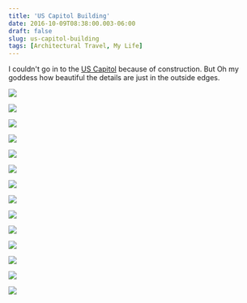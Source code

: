 ```yaml
---
title: 'US Capitol Building'
date: 2016-10-09T08:38:00.003-06:00
draft: false
slug: us-capitol-building
tags: [Architectural Travel, My Life]
---
```


I couldn't go in to the [US Capitol](https://www.visitthecapitol.gov/) because of construction. But Oh my goddess how beautiful the details are just in the outside edges.  
  

![](/images/blog/legacy/DSC03504%2B%2528Large%2529.JPG)

  

![](/images/blog/legacy/006%2B%2528Large%2529.JPG)

  

![](/images/blog/legacy/DSC03375%2B%2528Large%2529.JPG)

  

![](/images/blog/legacy/DSC03315%2B%2528Large%2529.JPG)

  

![](/images/blog/legacy/DSC03318%2B%2528Large%2529.JPG)

  

![](/images/blog/legacy/DSC03316%2B%2528Large%2529.JPG)

  

![](/images/blog/legacy/DSC03317%2B%2528Large%2529.JPG)

  

![](/images/blog/legacy/DSC03322%2B%2528Large%2529.JPG)

  

![](/images/blog/legacy/DSC03323%2B%2528Large%2529.JPG)

  

![](/images/blog/legacy/DSC03324%2B%2528Large%2529.JPG)

  

![](/images/blog/legacy/DSC03325%2B%2528Large%2529.JPG)

  

![](/images/blog/legacy/DSC03326%2B%2528Large%2529.JPG)

  

![](/images/blog/legacy/DSC03328%2B%2528Large%2529.JPG)

  

![](/images/blog/legacy/DSC03327%2B%2528Large%2529.JPG)